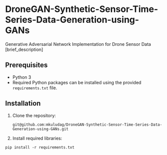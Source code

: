 # DroneGAN-Synthetic-Sensor-Time-Series-Data-Generation-using-GANs

Generative Adversarial Network Implementation for Drone Sensor Data
[brief_description]



## Prerequisites

- Python 3
- Required Python packages can be installed using the provided `requirements.txt` file.

## Installation

1. Clone the repository:

   ```shell
   git@github.com:mkuludag/DroneGAN-Synthetic-Sensor-Time-Series-Data-Generation-using-GANs.git

2. Install required libraries: 

  ```shell
  pip install -r requirements.txt


